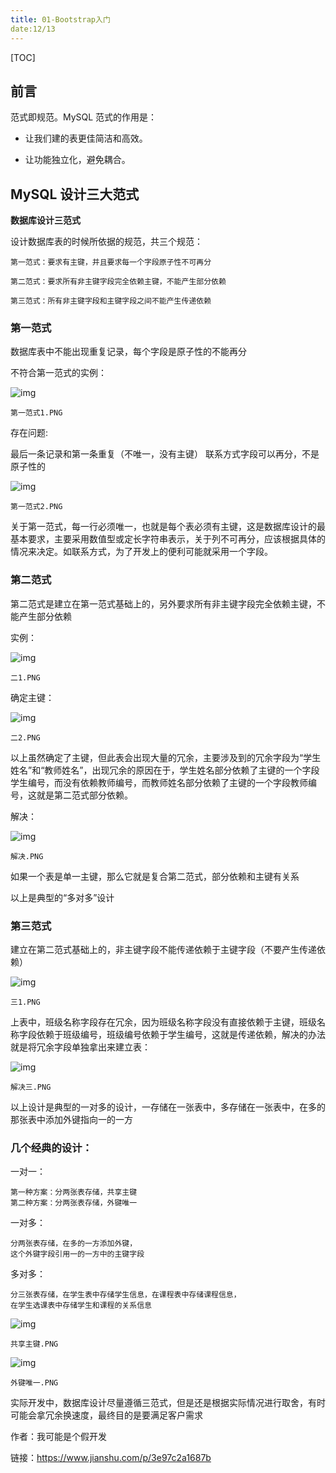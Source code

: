 ```yaml
---
title: 01-Bootstrap入门
date:12/13
---
```


[TOC]

## 前言

范式即规范。MySQL 范式的作用是：

- 让我们建的表更佳简洁和高效。

- 让功能独立化，避免耦合。

## MySQL 设计三大范式

**数据库设计三范式**

设计数据库表的时候所依据的规范，共三个规范：

```undefined
第一范式：要求有主键，并且要求每一个字段原子性不可再分

第二范式：要求所有非主键字段完全依赖主键，不能产生部分依赖

第三范式：所有非主键字段和主键字段之间不能产生传递依赖
```

### 第一范式

数据库表中不能出现重复记录，每个字段是原子性的不能再分

不符合第一范式的实例：



![img](https:////upload-images.jianshu.io/upload_images/4807654-eab3b56930c4f552.PNG?imageMogr2/auto-orient/strip|imageView2/2/w/587/format/webp)

`第一范式1.PNG`

存在问题:

最后一条记录和第一条重复（不唯一，没有主键）
 联系方式字段可以再分，不是原子性的



![img](https:////upload-images.jianshu.io/upload_images/4807654-03cb8c62dabb930c.PNG?imageMogr2/auto-orient/strip|imageView2/2/w/585/format/webp)

`第一范式2.PNG`

关于第一范式，每一行必须唯一，也就是每个表必须有主键，这是数据库设计的最基本要求，主要采用数值型或定长字符串表示，关于列不可再分，应该根据具体的情况来决定。如联系方式，为了开发上的便利可能就采用一个字段。

### 第二范式

第二范式是建立在第一范式基础上的，另外要求所有非主键字段完全依赖主键，不能产生部分依赖

实例：



![img](https:////upload-images.jianshu.io/upload_images/4807654-b922f9c1d1814859.PNG?imageMogr2/auto-orient/strip|imageView2/2/w/586/format/webp)

`二1.PNG`

确定主键：



![img](https:////upload-images.jianshu.io/upload_images/4807654-b94e4f8adcc2f9cd.PNG?imageMogr2/auto-orient/strip|imageView2/2/w/586/format/webp)

`二2.PNG`

以上虽然确定了主键，但此表会出现大量的冗余，主要涉及到的冗余字段为“学生姓名”和“教师姓名”，出现冗余的原因在于，学生姓名部分依赖了主键的一个字段学生编号，而没有依赖教师编号，而教师姓名部分依赖了主键的一个字段教师编号，这就是第二范式部分依赖。

解决：



![img](https:////upload-images.jianshu.io/upload_images/4807654-ef1c439e3cd7e13b.PNG?imageMogr2/auto-orient/strip|imageView2/2/w/580/format/webp)

`解决.PNG`

如果一个表是单一主键，那么它就是复合第二范式，部分依赖和主键有关系

以上是典型的“多对多”设计

### 第三范式

建立在第二范式基础上的，非主键字段不能传递依赖于主键字段（不要产生传递依赖）



![img](https:////upload-images.jianshu.io/upload_images/4807654-c906d1f0cf0c4227.PNG?imageMogr2/auto-orient/strip|imageView2/2/w/586/format/webp)

`三1.PNG`

上表中，班级名称字段存在冗余，因为班级名称字段没有直接依赖于主键，班级名称字段依赖于班级编号，班级编号依赖于学生编号，这就是传递依赖，解决的办法就是将冗余字段单独拿出来建立表：



![img](https:////upload-images.jianshu.io/upload_images/4807654-a6b47b46a606682f.PNG?imageMogr2/auto-orient/strip|imageView2/2/w/593/format/webp)

`解决三.PNG`

以上设计是典型的一对多的设计，一存储在一张表中，多存储在一张表中，在多的那张表中添加外键指向一的一方

### 几个经典的设计：

一对一：

```undefined
第一种方案：分两张表存储，共享主键
第二种方案：分两张表存储，外键唯一
```

一对多：

```undefined
分两张表存储，在多的一方添加外键，
这个外键字段引用一的一方中的主键字段
```

多对多：

```undefined
分三张表存储，在学生表中存储学生信息，在课程表中存储课程信息，
在学生选课表中存储学生和课程的关系信息
```



![img](https:////upload-images.jianshu.io/upload_images/4807654-85473b90ab1feee7.PNG?imageMogr2/auto-orient/strip|imageView2/2/w/528/format/webp)

`共享主键.PNG`



![img](https:////upload-images.jianshu.io/upload_images/4807654-13ec5e1d12a119b0.PNG?imageMogr2/auto-orient/strip|imageView2/2/w/323/format/webp)

`外键唯一.PNG`

实际开发中，数据库设计尽量遵循三范式，但是还是根据实际情况进行取舍，有时可能会拿冗余换速度，最终目的是要满足客户需求

作者：我可能是个假开发

链接：https://www.jianshu.com/p/3e97c2a1687b








